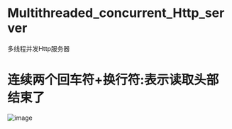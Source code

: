 # Multithreaded_concurrent_Http_server
 多线程并发Http服务器
# 连续两个回车符+换行符:表示读取头部结束了
![image](https://github.com/1AoB/Multithreaded_concurrent_Http_server/assets/78208268/07d2124e-7e4b-4656-bdee-15b69c788f0c)

